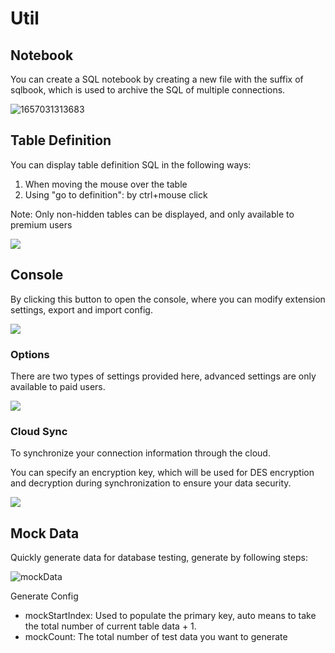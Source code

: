 # Util

## Notebook

You can create a SQL notebook by creating a new file with the suffix of sqlbook, which is used to archive the SQL of multiple connections.

![1657031313683](https://doc.database-client.com/image/util/1657031313683.png)

## Table Definition

You can display table definition SQL in the following ways:

1. When moving the mouse over the table
2. Using "go to definition": by ctrl+mouse click

Note: Only non-hidden tables can be displayed, and only available to premium users

![](https://doc.database-client.com/image/sql/1647176834109.png)

## Console

By clicking this button to open the console, where you can modify extension settings, export and import config.

![](https://doc.database-client.com/image/console/1646791881361.png)

### Options

There are two types of settings provided here, advanced settings are only available to paid users.

![](https://doc.database-client.com/image/console/1648456961090.png)

### Cloud Sync

To synchronize your connection information through the cloud.

You can specify an encryption key, which will be used for DES encryption and decryption during synchronization to ensure your data security.

![](https://doc.database-client.com/image/console/1646792025769.jpg)

## Mock Data

Quickly generate data for database testing, generate by following steps:

![mockData](https://doc.database-client.com/image/minor/mockData.jpg)

Generate Config

- mockStartIndex: Used to populate the primary key, auto means to take the total number of current table data + 1.
- mockCount: The total number of test data you want to generate
